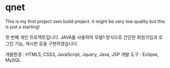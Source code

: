 # qnet
This is my first project own build project. it might be very low quality but this is just a starting!

첫 번째 개인 프로젝트입니다. JAVA를 사용하여 모델1 방식으로 간단한 회원가입과 로그인 기능, 게시판
 등을 구현하였습니다. 
 
 개발환경 : HTML5, CSS3, JavaScript, Jquery, Java, JSP
 개발 도구 : Eclipse, MySQL
